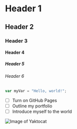 # Header 1
## Header 2
### Header 3
#### Header 4
##### Header 5
###### Header 6

``` javascript
var myVar = "Hello, world!";
```
- [ ] Turn on GitHub Pages
- [ ] Outline my portfolio
- [ ] Introduce myself to the world

![Image of Yaktocat](https://octodex.github.com/images/yaktocat.png)
